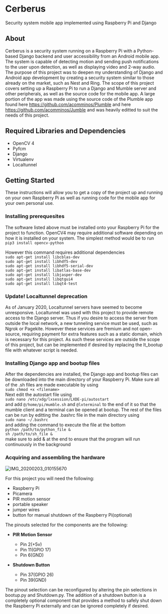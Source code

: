 # Cerberus
Security system mobile app implemented using Raspberry Pi and Django

## About
Cerberus is a security system running on a Raspberry Pi with a Python-based Django backend and user accessibility from an Android mobile app. The system is capable of detecting motion and sending push notifications to the user upon detection, as well as displaying video and 2-way audio. The purpose of this project was to deepen my understanding of Django and Android app development by creating a security system similar to those already on the market, such as Nest and Ring. The scope of this project covers setting up a Raspberry Pi to run a Django and Mumble server and other peripherals, as well as the source code for the mobile app. A large portion of the app was made using the source code of the Plumble app found here https://github.com/acomminos/Plumble and here https://github.com/acomminos/Jumble and was heavily editted to suit the needs of this project. 

## Required Libraries and Dependencies
- OpenCV 4
- Pyfcm
- Django
- Virtualenv
- Localtunnel

## Getting Started
These instructions will allow you to get a copy of the project up and running on your own Raspberry Pi as well as running code for the mobile app for your own personal use.

### Installing prerequesites
The software listed above must be installed onto your Raspberry Pi for the project to function. OpenCV4 may require additional software depending on how it is installed on your system. The simplest method would be to run  
`pip3 install opencv-python`

However this command requires additional dependencies   
`sudo apt-get install libcblas-dev`  
`sudo apt-get install libhdf5-dev`  
`sudo apt-get install libhdf5-serial-dev`  
`sudo apt-get install libatlas-base-dev`  
`sudo apt-get install libjasper-dev`   
`sudo apt-get install libqtgui4`  
`sudo apt-get install libqt4-test`  

### **Update!** Localtunnel deprecation
As of January 2020, Localtunnel servers have seemed to become unresponsive. Localtunnel was used with this project to provide remote access to the Django server. Thus if you desire to access the server from outside the local network, a new tunneling service must be used, such as Ngrok or Pagekite. However these services are fremium and not open-source, requiring payment for extra features such as a static domain, which is necessary for this project. As such these services are outside the scope of this project, but can be implemented if desired by replacing the lt_bootup file with whatever script is needed.

### Installing Django app and bootup files
After the dependencies are installed, the Django app and bootup files can be downloaded into the main directory of your Raspberry Pi. Make sure all of the .sh files are made executable by using  
`sudo chmod +x <filename>`  
Next edit the autostart file using  
`sudo nano /etc/xdg/lxsession/LXDE-pi/autostart`  
and add `@/home/pi/mumble.sh` and `@lxterminal` to the end of it so that the mumble client and a terminal can be opened at bootup. The rest of the files can be run by editting the .bashrc file in the main directory using  
`sudo nano ~/.bashrc`  
and adding the command to execute the file at the bottom  
`python /path/to/python_file &`  
`sh /path/to/sh_file &`  
make sure to add & at the end to ensure that the program will run continuously in the background

### Acquiring and assembling the hardware  
![IMG_20200203_010155670](https://user-images.githubusercontent.com/30604147/73686224-71f51e80-467c-11ea-97a8-bf1a53012274.jpg)

For this project you will need the following:
- Raspberry Pi
- Picamera
- PIR motion sensor
- portable speaker
- jumper wires
- button for manual shutdown of the Raspberry Pi(optional)

The pinouts selected for the components are the following:  
- **PIR Motion Sensor**
  - Pin 2(+5v)
  - Pin 11(GPIO 17)
  - Pin 6(GND)

- **Shutdown Button**
  - Pin 37(GPIO 26)
  - Pin 39(GND)

The pinout selection can be reconfigured by altering the pin selections in bootup.py and Shutdown.py. The addition of a shutdown button is a completely optional component that provides a method to safely shut down the Raspberry Pi externally and can be ignored completely if desired.
